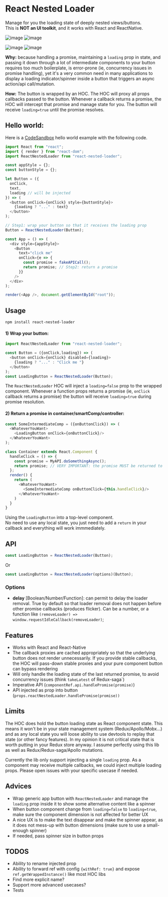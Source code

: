 React Nested Loader
==========================

Manage for you the loading state of deeply nested views/buttons.<br/>This is **NOT an UI toolkit**, and it works with React and ReactNative.


![image](https://user-images.githubusercontent.com/749374/35107228-b2abbf4a-fc70-11e7-87a5-93528c8797b8.png)
![image](https://user-images.githubusercontent.com/749374/35110949-5457c7fe-fc7a-11e7-8fc9-c0e0687b01f6.png)

![image](https://user-images.githubusercontent.com/749374/35104923-9c57f12e-fc6a-11e7-86ef-aa3a11724dd4.png)
![image](https://user-images.githubusercontent.com/749374/35111647-007356b0-fc7c-11e7-89f9-1211519a1ac0.png)


**Why:** because handling a promise, maintaining a `loading` prop in state, and passing it down through a lot of intermediate components to your button requires too much boilerplate, is error-prone (ie, concurrency issues in promise handling), yet it's a very common need in many applications to display a loading indicator/spinner inside a button that triggers an async action/api call/mutation.

**How:** The button is wrapped by an HOC. The HOC will proxy all props callbacks passed to the button. Whenever a callback returns a promise, the HOC will intercept that promise and manage state for you. The button will receive `loading=true` until the promise resolves.

## Hello world:

Here is a [CodeSandbox](https://codesandbox.io/s/oo991llpqz) hello world example with the following code.

```js
import React from "react";
import { render } from "react-dom";
import ReactNestedLoader from "react-nested-loader";

const appStyle = {};
const buttonStyle = {};

let Button = ({
  onClick,
  text,
  loading // will be injected
}) => (
  <button onClick={onClick} style={buttonStyle}>
    {loading ? "..." : text}
  </button>
);

// Step1: wrap your button so that it receives the loading prop
Button = ReactNestedLoader(Button);

const App = () => (
  <div style={appStyle}>
    <Button
      text="click me"
      onClick={e => {
        const promise = fakeAPICall();
        return promise; // Step2: return a promise
      }}
    />
  </div>
);

render(<App />, document.getElementById("root"));

```

## Usage

`npm install react-nested-loader`


#### 1) Wrap your button:

```javascript
import ReactNestedLoader from "react-nested-loader";

const Button = ({onClick,loading}) => (
  <button onClick={onClick} disabled={loading}>
    {loading ? "..." : "Click me "}
  </button>
);
const LoadingButton = ReactNestedLoader(Button);
```

The `ReactNestedLoader` HOC will inject a `loading=false` prop to the wrapped component.
Whenever a function props returns a promise (ie, `onClick` callback returns a promise) the button will receive `loading=true` during promise resolution.


#### 2) Return a promise in container/smartComp/controller:


```javascript
const SomeIntermediateComp = ({onButtonClick}) => (
  <WhateverYouWant>
    <LoadingButton onClick={onButtonClick}/>
  </WhateverYouWant>
);

class Container extends React.Component {
  handleClick = () => {
    const promise = MyAPI.doSomethingAsync();
    return promise; // VERY IMPORTANT: the promise MUST be returned to the button
  };
  render() {
    return (
      <WhateverYouWant>
        <SomeIntermediateComp onButtonClick={this.handleClick}/>
      </WhateverYouWant>
    )
  }
}
```

Using the `LoadingButton` into a top-level component.
<br/>No need to use any local state, you just need to add a `return` in your callback and everything will work immmediately.


## API

```javascript
const LoadingButton = ReactNestedLoader(Button);
```

Or

```javascript
const LoadingButton = ReactNestedLoader(options)(Button);
```

### Options

- **delay** [Boolean/Number/Function]: can permit to delay the loader removal. True by default so that loader removal does not happen before other promise callbacks (produces flicker). Can be a number, or a function like `(removeLoader) => window.requestIdleCallback(removeLoader)`;


## Features

- Works with React and React-Native
- The callback proxies are cached appropriately so that the underlying button does not render unnecessarily. If you provide stable callbacks, the HOC will pass-down stable proxies and your pure component button can bypass rendering
- Will only handle the loading state of the last returned promise, to avoid concurrency issues (think `takeLatest` of Redux-saga`)
- Imperative API (`componentRef.api.handlePromise(promise)`)
- API injected as prop into button (`props.reactNestedLoader.handlePromise(promise))`

## Limits

The HOC does hold the button loading state as React component state. This means it won't be in your state management system (Redux/Apollo/Mobx...) and as any local state you will loose ability to use devtools to replay that state (or other fancy features). In my opinion it is not critical state that is worth putting in your Redux store anyway. I assume perfectly using this lib as well as Redux/Redux-saga/Apollo mutations.

Currently the lib only support injecting a single `loading` prop. As a component may receive multiple callbacks, we could inject multiple loading props. Please open issues with your specific usecase if needed.


## Advices

- Wrap generic app button with `ReactNestedLoader` and manage the `loading` prop inside it to show some alternative content like a spinner
- When button component change from `loading=false` to `loading=true`, make sure the component dimension is not affected for better UX
- A nice UX is to make the text disappear and make the spinner appear, as it does not mess-up with button dimensions (make sure to use a small-enough spinner)
- If needed, pass spinner size in button props

## TODOS

- Ability to rename injected prop
- Ability to forward ref with config `{withRef: true}` and expose `ref.getWrappedInstance()` like most HOC libs
- Find more explicit name?
- Support more advanced usecases?
- Tests

